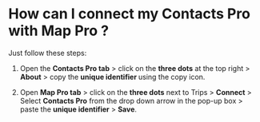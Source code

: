 # How can I connect my Contacts Pro with Map Pro ?

<p class="no-margin">Just follow these steps:</p>
<p class="no-margin"></p>
<ol>
<li>
<p class="no-margin">Open the <b>Contacts Pro tab</b> &gt; click on the <b>three dots</b> at the top right &gt; <b>About</b> &gt; copy the <b>unique identifier </b>using the copy icon.</p>
</li>
<li>
<p class="no-margin">Open <b>Map Pro tab</b> &gt; click on the <b>three dots</b> next to Trips &gt; <b>Connect</b> &gt; Select <b>Contacts Pro</b> from the drop down arrow in the pop-up box &gt; paste the <b>unique identifier</b> &gt; <b>Save</b>.</p>
</li>
</ol>



